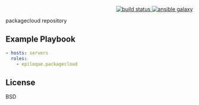 <p align="right">
    <a href="https://travis-ci.org/epiloque/ansible-packagecloud">
        <img src="https://travis-ci.org/epiloque/ansible-packagecloud.svg?branch=master"
             alt="build status">
    </a>
    <a href="https://galaxy.ansible.com/epiloque/packagecloud">
        <img src="https://img.shields.io/badge/ansible--galaxy-packagecloud-blue.svg"
             alt="ansible galaxy">
    </a>
</p>

packagecloud repository

## Example Playbook

```yaml
- hosts: servers
  roles:
    - epiloque.packagecloud
```

## License

BSD
